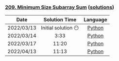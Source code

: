### [209. Minimum Size Subarray Sum](https://leetcode.com/problems/minimum-size-subarray-sum/) ([solutions](https://github.com/pete-debiase/Comprog/blob/main/Solutions/209.%20Minimum%20Size%20Subarray%20Sum/))

|    Date    |    Solution Time    |                                                                    Language                                                                     |
|:----------:|:-------------------:|:-----------------------------------------------------------------------------------------------------------------------------------------------:|
| 2022/03/13 | Initial solution 😶 |      [Python](https://github.com/pete-debiase/Comprog/blob/main/Solutions/209.%20Minimum%20Size%20Subarray%20Sum/minimum_subarray_sum.py)       |
| 2022/03/14 |        3:33         | [Python](https://github.com/pete-debiase/Comprog/blob/main/Solutions/209.%20Minimum%20Size%20Subarray%20Sum/minimum_subarray_sum_2022-03-14.py) |
| 2022/03/17 |        11:20        | [Python](https://github.com/pete-debiase/Comprog/blob/main/Solutions/209.%20Minimum%20Size%20Subarray%20Sum/minimum_subarray_sum_2022-03-17.py) |
| 2022/04/13 |        11:13        | [Python](https://github.com/pete-debiase/Comprog/blob/main/Solutions/209.%20Minimum%20Size%20Subarray%20Sum/minimum_subarray_sum_2022-04-13.py) |
